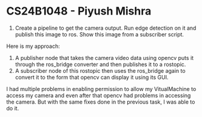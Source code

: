 # CS24B1048 - Piyush Mishra
1. Create a pipeline to get the camera output. Run edge detection on it and publish this image to ros. Show this image from a subscriber script.

Here is my approach:
1. A publisher node that takes the camera video data using opencv puts it through the ros_bridge converter and then publishes it to a rostopic.
2. A subscriber node of this rostopic then uses the ros_bridge again to convert it to the form that opencv can display it using its GUI.

I had multiple problems in enabling permission to allow my VitualMachine to access my camera and even after that opencv had problems in accessing the camera. But with the same fixes done in the previous task, I was able to do it.
